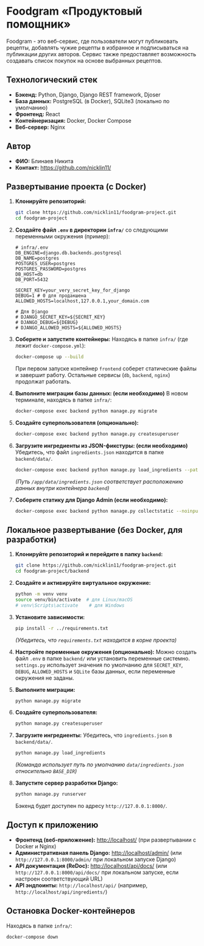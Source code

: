 # Foodgram «Продуктовый помощник»

Foodgram - это веб-сервис, где пользователи могут публиковать рецепты, добавлять чужие рецепты в избранное и подписываться на публикации других авторов. Сервис также предоставляет возможность создавать список покупок на основе выбранных рецептов.

## Технологический стек

- **Бэкенд:** Python, Django, Django REST framework, Djoser
- **База данных:** PostgreSQL (в Docker), SQLite3 (локально по умолчанию)
- **Фронтенд:** React
- **Контейнеризация:** Docker, Docker Compose
- **Веб-сервер:** Nginx

## Автор

- **ФИО:** Блинаев Никита
- **Контакт:** https://github.com/nicklin11/

## Развертывание проекта (с Docker)

1.  **Клонируйте репозиторий:**
    ```bash
    git clone https://github.com/nicklin11/foodgram-project.git
    cd foodgram-project
    ```

2.  **Создайте файл `.env` в директории `infra/`** со следующими переменными окружения (пример):
    ```env
    # infra/.env
    DB_ENGINE=django.db.backends.postgresql
    DB_NAME=postgres
    POSTGRES_USER=postgres
    POSTGRES_PASSWORD=postgres
    DB_HOST=db
    DB_PORT=5432

    SECRET_KEY=your_very_secret_key_for_django
    DEBUG=1 # 0 для продакшена
    ALLOWED_HOSTS=localhost,127.0.0.1,your_domain.com

    # Для Django
    # DJANGO_SECRET_KEY=${SECRET_KEY}
    # DJANGO_DEBUG=${DEBUG}
    # DJANGO_ALLOWED_HOSTS=${ALLOWED_HOSTS}
    ```

3.  **Соберите и запустите контейнеры:**
    Находясь в папке `infra/` (где лежит `docker-compose.yml`):
    ```bash
    docker-compose up --build
    ```
    При первом запуске контейнер `frontend` соберет статические файлы и завершит работу. Остальные сервисы (`db`, `backend`, `nginx`) продолжат работать.

4.  **Выполните миграции базы данных: (если необходимо)**
    В новом терминале, находясь в папке `infra/`:
    ```bash
    docker-compose exec backend python manage.py migrate
    ```

5.  **Создайте суперпользователя (опционально):**
    ```bash
    docker-compose exec backend python manage.py createsuperuser
    ```

6.  **Загрузите ингредиенты из JSON-фикстуры: (если необходимо)**
    Убедитесь, что файл `ingredients.json` находится в папке `backend/data/`.
    ```bash
    docker-compose exec backend python manage.py load_ingredients --path /app/data/ingredients.json
    ```
    *(Путь `/app/data/ingredients.json` соответствует расположению данных внутри контейнера `backend`)*

7.  **Соберите статику для Django Admin (если необходимо):**
    ```bash
    docker-compose exec backend python manage.py collectstatic --noinput
    ```

## Локальное развертывание (без Docker, для разработки)

1.  **Клонируйте репозиторий и перейдите в папку `backend`:**
    ```bash
    git clone https://github.com/nicklin11/foodgram-project.git
    cd foodgram-project/backend
    ```

2.  **Создайте и активируйте виртуальное окружение:**
    ```bash
    python -m venv venv
    source venv/bin/activate  # для Linux/macOS
    # venv\Scripts\activate    # для Windows
    ```

3.  **Установите зависимости:**
    ```bash
    pip install -r ../requirements.txt
    ```
    *(Убедитесь, что `requirements.txt` находится в корне проекта)*

4.  **Настройте переменные окружения (опционально):**
    Можно создать файл `.env` в папке `backend/` или установить переменные системно.
    `settings.py` использует значения по умолчанию для `SECRET_KEY`, `DEBUG`, `ALLOWED_HOSTS` и `SQLite` базы данных, если переменные окружения не заданы.

5.  **Выполните миграции:**
    ```bash
    python manage.py migrate
    ```

6.  **Создайте суперпользователя:**
    ```bash
    python manage.py createsuperuser
    ```

7.  **Загрузите ингредиенты:**
    Убедитесь, что `ingredients.json` в `backend/data/`.
    ```bash
    python manage.py load_ingredients
    ```
    *(Команда использует путь по умолчанию `data/ingredients.json` относительно `BASE_DIR`)*

8.  **Запустите сервер разработки Django:**
    ```bash
    python manage.py runserver
    ```
    Бэкенд будет доступен по адресу `http://127.0.0.1:8000/`.

## Доступ к приложению

-   **Фронтенд (веб-приложение):** [http://localhost/](http://localhost/) (при развертывании с Docker и Nginx)
-   **Административная панель Django:** [http://localhost/admin/](http://localhost/admin/) (или `http://127.0.0.1:8000/admin/` при локальном запуске Django)
-   **API документация (ReDoc):** [http://localhost/api/docs/](http://localhost/api/docs/) (или `http://127.0.0.1:8000/api/docs/` при локальном запуске, если настроен соответствующий URL)
-   **API эндпоинты:** `http://localhost/api/` (например, `http://localhost/api/ingredients/`)

## Остановка Docker-контейнеров
Находясь в папке `infra/`:
```bash
docker-compose down